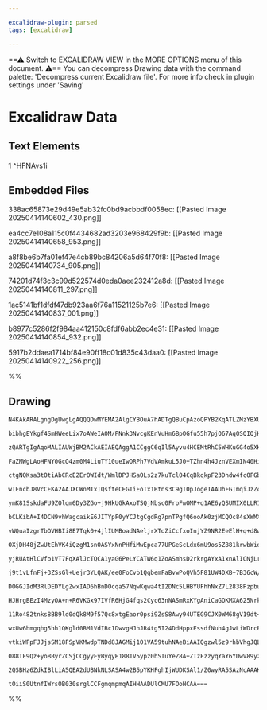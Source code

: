 ```yaml
---

excalidraw-plugin: parsed
tags: [excalidraw]

---
```

==⚠  Switch to EXCALIDRAW VIEW in the MORE OPTIONS menu of this document. ⚠== You can decompress Drawing data with the command palette: 'Decompress current Excalidraw file'. For more info check in plugin settings under 'Saving'


# Excalidraw Data

## Text Elements
1 ^HFNAvs1i

## Embedded Files
338ac65873e29d49e5ab32fc0bd9acbbdf0058ec: [[Pasted Image 20250414140602_430.png]]

ea4cc7e108a115c0f4434682ad3203e968429f9b: [[Pasted Image 20250414140658_953.png]]

a8f8be6b7fa01ef47e4cb89bc84206a5d64f70f8: [[Pasted Image 20250414140734_905.png]]

74201d74f3c3c99d522574d0eda0aee232412a8d: [[Pasted Image 20250414140811_297.png]]

1ac5141bf1dfdf47db923aa6f76a11521125b7e6: [[Pasted Image 20250414140837_001.png]]

b8977c5286f2f984aa412150c8fdf6abb2ec4e31: [[Pasted Image 20250414140854_932.png]]

5917b2ddaea1714bf84e90ff18c01d835c43daa0: [[Pasted Image 20250414140922_256.png]]

%%
## Drawing
```compressed-json
N4KAkARALgngDgUwgLgAQQQDwMYEMA2AlgCYBOuA7hADTgQBuCpAzoQPYB2KqATLZMzYBXUtiRoIACyhQ4zZAHoFAc0JRJQgEYA6bGwC2CgF7N6hbEcK4OCtptbErHALRY8RMpWdx8Q1TdIEfARcZgRmBShcZQUebQBObR4aOiCEfQQOKGZuAG1wMFAwYogSbmgALQANAGkAcQrnHgBlZwA5CoBHAHYK5k0AViMABgBmFOLIWERywOwojmVgiZLM

bibhgEYkgf4SmHWeeLix7oAWeIAOM/PNnk3NvcgKEnVuHm6BpOGfu55h7pjO67AqQSQIQjKaTvT7fX48f6A0bAp4QaxLcSoYao5hQUhsADWCAAwmx8GxSOUAMSbBC02krSCaXDYAnKfFCDjEUnkykSPHWZhwXCBLKMiAAM0I+HwzVgywkgg84tx+KJAHVXpJ3ji8YSEHKYAr0EqyqiOVCOOEcmhHqCIGxhdg1AdbT9UezhHAAJLEG2ofKTSBwODE

zQARTgIgAqoMALIAUWjBM2ACkAEIAEQAggA1CCggC6qIl5Ayvu4HCEMtRhC5WHKuGG4o5XKtzH9RUm0HgmNGoIAvjiEAhiNwBjxRjxLptRmdUYwWOwuGgzgA2BdMVicNqcMTcUajS7DBGbQG15iZtJQUfcCUEMKozTCLkJ4IZLL+3LF+1CODEXAbzHW1zjOAZ4jXCc10nUZUSIDgCUrat8DgthWVvNB73wMICiHAou0gMoJAACQAMTabN6GYTZCH

FaZMWgLAoHFNY0GcO4zm0M4LiuTY10ueIwORPh7VdVAmkuL5J0+TZhn4h4JznVEXmIN40HiYZtEgtdRgGeTNkU7jUXBSFoTQHhIO0UZBMuS4eAGYY9IGazUXRY1sXtVV9R5ClqXpOkkCfFk2VbbkyV8/lyA4IURUyZiS2lWV5QY00x11NUEE1VTtXM9L9UNY0IFSlthEta1uDtbtHRZF0Kvde1PT/X0v1BYNQwjKNSFjAZE2TNMszzAtJh/btS1w

ctgNQKsa3tOtiAbCRcE2ErOWIdt/WmlDPJHSaOLs2z7kuTcl04CqBkqkpF23Dhdw4fc0FGbojiPB4jtmy9rww1AsMfe1n1Wt90jir8RpKP8AKAirQPAyDbIGSS4LrRC0E21D0Mmn6EFRG9MGYiRlvNSgABUmPKAn7QlTgoGaQgjExe44mRcC5J+MDJz4ksqdI8bpTEkFuxxqBsyIZQV3QYIJXi+1FygcwCGFyExegR1xT0LJcDrJgKxR5DUQpSE6

wIEncbJ8VcCEKA2AAJXCWnMTxIQsfteCEGIiEoTx1Btns3C9gI0pJogeIAAUhFGImqiJzZ4gATUzUgyKEHpOlI5oABk6N7cpCH0aJAvtVjxKnbptEcw9JNGOSBjOGdUTEj5tjuMY1zXboz0g4Z4mUrVuHXRI50ri5kRPYYwOM92zNQS5D20CcHJ4bjNjOOT7NcxZ3LyokfL5dABWi4VRSl7tmVZRquW38o95iw/xSlGUCpSskzU8vUNR73KX4yh/

ymK81SskdaFU9ZOlqm6Dy3ZGo+j9HkUGkAxoTSQjNbsc0FroFwOMP+q1AE6yQSUMIX0LLR1ki3ES3YrrLneF3aWW5ly3XurwOyBkBjdCPBeK8wRIaYQfE7Y+L5iCAw/NkRBW1uzg0Al9M83E1wAjPJcNcdxEYIWEWjIkGNuG6kAkIf0EBEBcjrMoW+0oEDa3QOXFksMWEICOMQC4CABi4E0FOCU2BhiaGIPEFkmg3ESh+PDBA2AVTuExIGSYF1ii

bCLKibA+I4DCN9vhWagcaikE6JITYpF0yYCJtgCgdRg7pnTPgfQ6ooAk0zjMCQOc84sXWMXb4bdJzT3iIebodcKp3BLu3Gcj1R6QVGBue0Kk1KoD7lpc6TDbIzgsgM7sJkPbcGnqMWe9kTyL2XtBfmJQ3KYnAXg1+JJwo72gFFa+cVxQnxCnwi+kVBQHzOQle+yUf5PzSp/fUWVhmkL2V/J5ioXkrTKh2IB9pqrOlgHVXZkBIHNRgSWMsxjJqo1m

vWQuaIzgrTbOVHBIi8E7Tqk0+4jlIUMBoadNAeljrXToZiCcfxoInjYZ9NR2EeElH+q+d8wNlG/n/OI3aoFpFPT4rOYl8FkZTV1s7NCqi7zqJfpo7RujHCLEMcEExGBcBnGwNgbodJhiXCWgZFxEpuJzn4jwXAxApxjAQBBa4RwJTxE0IEggwTWphLABE4aUSYlxOKHhYo/siLoGzPoHghB7AeJgEvXMmB0jYAAPJVA4DUYk5SGJVOUPnbshdnB1

OXjDH48jZwUtEhVK4iQzgM1snOASYxNnPHfiMwEpca77UPGeScLdx6mU9os5Z881krwbWideOzN4HN5JfE5dyxRBVPqFa5u8Z2xTnRTRK38/nKgnR8nKvAJ2bpNP8zBgL/RhIdCA8FYCPQcigSDOF40EXcuQSixsAwMVrSxRK3BAg8XmWHVOXSb0yGkrFmPahJ0bp7kxGcQ8/SxgaUZRwr6mMnx8IEVy7FqIxGcK9gKgEKzYNfMgGK59JRyTo1lS

yjRUAtHlCVfo1VT7FqXAlJcTQCA1yaG6PeLYCATW6q1ZoASmhsD2rkrgAYxA1xnAlICNjLrjQhPCU8T1kT7TRJVti+JgbEnlEuP+YgqYiYwGUJoXMuZiBxiMMoGAdRahVFIum7Oucs01LYnBpIZwl7xD4hOae082nmWuCXauJ5nLXF0muCC3dsq92i1ZWDo9mmyX+OB2ZE8+0zznqs7z6zV72m2dwYlXkt6HOnbc1dR82XBTPmFKdNz95VdVUlI0

j9t1vLfnFj+3ZSsGl+Uejr3YLQAK/ee0FoCvb1QgbemFaBvwPoQVh5F81UW4DXB+7B36cW/q+uBO4slZzAcuqB7g3aINUugxVI4y8/hIYQLh1Df10Ocs/GRyAOGJH4aegJY8rTnZI3exACjMquHUflbRxVmRlUGIecx9A5x/ibGIOcCUoxsDo/iPEYgE57LnGIMMUcTZcAjknAvO4uBLivN60EvI7rVNeuKLAiAmnYnaf9X7PTEgqhWzgAm70cYE

DOGGJIdM3RlDEDYLgZwxIAD6hBnDOcqa57NqwKqwa4tI2DNc5LHBYUFhhNxZ7L2838PzpbuxDL3euS4CQwLxBYQ76Slx/sZd7Qs7LKyF55eHWvDExWJ1LuOZVm+87LmrSD1fWd1W4EboG0VY9nXMpNuI0VfZh6E9DZKCNrb43L1iVksS6F0D5vM/gfDpFL7VuNm6Jtr9lfcVfVblcSSgJU/kLJagXSlLaFXdtGBKtVbh73ce3K3hANXtCOW6I3lu

HJHrgBEzI4MzyOA+n+R6VKGx97IVfR6HjG4fqs2Cyc63nNASmRxKYgAniCaGOKMXA625NrkNbS4E3HOOKbdUGD1jOwDM9Zz9TAADUKC53QATG9EIBqAACtoD1QExugrYEw05UxOhMBwx1QOBOgrZKRsYs5ldqlURC4NktIthZwERuhW5B8Ddpwjcws9JJIsdbhYthkbhNJR4DpFlO1+kV8wRMsPclkctvcl5fdCsx0A8k9I8V1Q8/patF1ytGtTk

11Ro482tnks8BB9ld0dQk8M9f57Qc8xtgEaor0psi9ZsS8Awy94UTEG9CJX0WM68gV19dt+Urh55zUe9O8ZMvCoM7pMQfNHpwIwJiVCAPpkNmVfpx8OUgY3sXCIBPt+UpFF9rJmER1SN4iQct9wdesohIc989EVVD9A5hMHduhsB/M1wJQeBHVrhH9vN7gHIxMr8JQX8vEeB/EzgEBkQv86cf8Gd1NuxAD2dgDOdkFA5g5SIzgOAKg1wXhmgxAE1

wxUw6hmgqhg5hh1QKgld0BM1VdIBc1DwvgHJhJR4tg5I24DdHppxEssdfNuh4gJwLiWDrcEtzgAQHdIJARuhKCe15k0B+0hCh0Nk/cN5JCFDl0Q97lZCF0rkITg8msZCVDHk1Ct1n5ciMptCetvl8p499Dht/5c9jCwUC9psShi970KYbDEVJUq9UE0R4gnCNpaTG9JoLJHj+JpF29TtyUqEQNINqU6pmlGjAReDShwiHtsioi2UXtYip9ttsNZ8

vtkiWFpFJJjsSM18FSpVKMwdpTNDd8JAGMij101VA59tuhNAeBiAAIQgzwl5z9rhbVhgJQL9LgXFkdp4BhsBYMAImxej5t6d3VBiShhjttcJwARo0QQw5RxFuAuxoBwQMhygRZoQ9gGBCAEAKB0w5C4SGt0AqRXSiyJQVgWcRBD5vQbx9A5QMog8aQAoGR0zsByy4pKz0gczYSI94So9msmyWysg2z9BSJVDCp8TIBmzSAKyqyaz3kU8+zJzWzpz

088TE9Qz+yoBByrZCSjCCgyyFyByqyE188IV5ypz0hSIuYeZ8A+ZTzFzzyqYaY6YDwV89yzz9BjYhYRYlYJZqtXy7zqyohSAhZJy2AKBwRLUyM/yDz0gEwuRswQKwKQhA4RR8QqBbzoL9B4LUKTMKl0BQpSzmBNMZQqgzs5xtAm47J5J9VKDjsioiL8AY5Dh5E1xtBuhulfNYNZIfjXdIAjA2ADB4zpYCBHZisrIXc7IBgdNxz1zNy+EtsIB8L0z

2QSBHz6ZdkIBlLiA5QEA2dUBNkNLSASA4w2B5pYKHFghIjWUDKSAl1/Z0wyRA5SAzNcAAAKe4VpXgM8agTyjyzSAYAASnFBtmUGrBFFmGcrcsrm8snGxF4CiqxFnkCqkqgupn2SPNlk4GZNwUlHhRtnrEMpVTQH9kyHMq+gdlZXHKIF0vKtRA4EfW4BqpBQthdgatIEdmSrsGgP8WyGaDqrgGMtMrqs0Asqo2lLRHmEIEYCJn4vwEEoFnwJNDSAm

tOiiS0UtnfIWrsOB030srglCCFgmqmpmqAIHHAADUlCMU7FOoHCAA===
```
%%